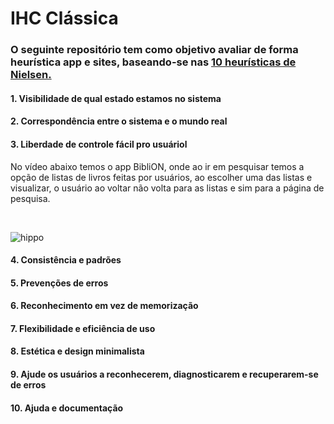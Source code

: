 <h1>IHC Clássica</h1>

<h3> O seguinte repositório tem como objetivo avaliar de forma heurística app e sites, baseando-se nas <a href="https://www.alura.com.br/artigos/10-heuristicas-de-nielsen-uma-formula-pra-evitar-erros-basicos-de-usabilidade">10 heurísticas de Nielsen. </a></h3>

<h4> 1. Visibilidade de qual estado estamos no sistema</h4>
<h4>2. Correspondência entre o sistema e o mundo real</h4>
<h4>3. Liberdade de controle fácil pro usuáriol</h4>

<p>No vídeo abaixo temos o app BibliON, onde ao ir em pesquisar temos a opção de listas de livros feitas por usuários, ao escolher uma das listas e visualizar, o usuário ao voltar não volta para as listas e sim para a página de pesquisa.  </p>

<br>

![hippo](https://github.com/Joice-Araujo/Bertoti/blob/main/Intera%C3%A7%C3%A3o%20Humano%20Computador/IHC%20CL%C3%81SSICA%20(GUI)/img/BibliON.gif?raw=true)
<br>

<h4>4. Consistência e padrões</h4>
<h4>5. Prevenções de erros</h4>
<h4>6. Reconhecimento em vez de memorização</h4>
<h4>7. Flexibilidade e eficiência de uso</h4>
<h4>8. Estética e design minimalista</h4>
<h4>9. Ajude os usuários a reconhecerem, diagnosticarem e recuperarem-se de erros</h4>
<h4>10. Ajuda e documentação</h4>




